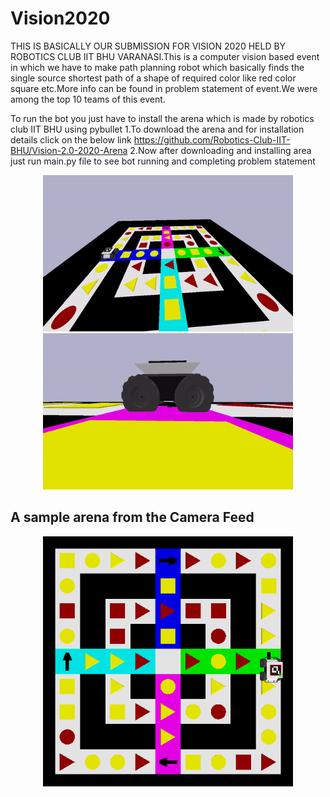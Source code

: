 # Vision2020

THIS IS BASICALLY OUR SUBMISSION FOR VISION 2020 HELD BY ROBOTICS CLUB IIT BHU VARANASI.This is a computer vision based event in which we have to make path planning robot which basically finds the single source shortest path of a shape of required color like red color square etc.More info can be found in problem statement of event.We were among the top 10 teams of this event.

To run the bot you just have to install the arena which is made by robotics club IIT BHU using pybullet
1.To download the arena and for installation details click on the below link 
https://github.com/Robotics-Club-IIT-BHU/Vision-2.0-2020-Arena
2.Now after downloading and installing area just run main.py file to see bot running and completing problem statement


<p align="center">
 <img  width="400" height="250" src="https://github.com/Robotics-Club-IIT-BHU/Vision-2.0-2020-Arena/blob/main/media/arena.gif">
 <img  width="400" height="250" src="https://github.com/Robotics-Club-IIT-BHU/Vision-2.0-2020-Arena/blob/main/media/husky.gif"><br>
</p>

## A sample arena from the Camera Feed
<p align="center">
 <img  width="400" height="400" src="https://github.com/Robotics-Club-IIT-BHU/Vision-2.0-2020-Arena/blob/main/media/aruco_detected.png"><br>
</p>
